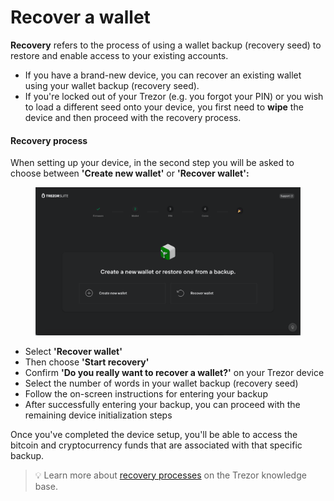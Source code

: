 # Recover a wallet

**Recovery** refers to the process of using a wallet backup (recovery seed) to restore and enable access to your existing accounts.

* If you have a brand-new device, you can recover an existing wallet using your wallet backup (recovery seed).
* If you're locked out of your Trezor (e.g. you forgot your PIN) or you wish to load a different seed onto your device, you first need to **wipe** the device and then proceed with the recovery process.

#### Recovery process

When setting up your device, in the second step you will be asked to choose between **'Create new wallet'** or **'Recover wallet':**

<figure><img src="../../.gitbook/assets/Recover_TT-1.png" alt=""><figcaption></figcaption></figure>

* Select **'Recover wallet'**
* Then choose **'Start recovery'**
* Confirm **'Do you really want to recover a wallet?'** on your Trezor device
* Select the number of words in your wallet backup (recovery seed)
* Follow the on-screen instructions for entering your backup
* After successfully entering your backup, you can proceed with the remaining device initialization steps

Once you've completed the device setup, you'll be able to access the bitcoin and cryptocurrency funds that are associated with that specific backup.

> 💡 Learn more about [recovery processes](https://trezor.io/guides/backups-recovery) on the Trezor knowledge base.
